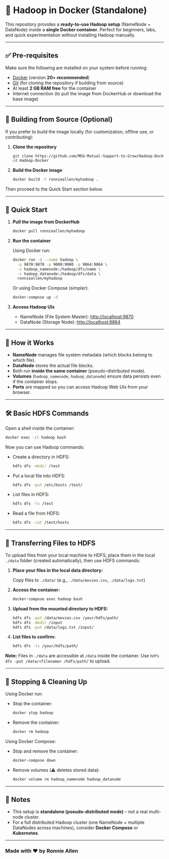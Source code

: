 
# 📘 Hadoop in Docker (Standalone)

This repository provides a **ready-to-use Hadoop setup** (NameNode + DataNode) inside a **single Docker container**.
Perfect for beginners, labs, and quick experimentation without installing Hadoop manually.

---

## ✅ Pre-requisites

Make sure the following are installed on your system before running:

* [Docker](https://docs.docker.com/get-docker/) (version **20+ recommended**)
* [Git](https://git-scm.com/) (for cloning the repository if building from source)
* At least **2 GB RAM free** for the container
* Internet connection (to pull the image from DockerHub or download the base image)

---

## 🔧 Building from Source (Optional)

If you prefer to build the image locally (for customization, offline use, or contributing):

1. **Clone the repository**

   ```bash
   git clone https://github.com/MSG-Mutual-Support-to-Grow/Hadoop-Docker.git
   cd Hadoop-Docker
   ```

2. **Build the Docker image**

   ```bash
   docker build -t ronnieallen/myhadoop .
   ```

Then proceed to the Quick Start section below.

---

## 🚀 Quick Start

1. **Pull the image from DockerHub**

   ```bash
   docker pull ronnieallen/myhadoop
   ```

2. **Run the container**

   Using Docker run:

   ```bash
   docker run -d --name hadoop \
     -p 9870:9870 -p 9000:9000 -p 9864:9864 \
     -v hadoop_namenode:/hadoop/dfs/name \
     -v hadoop_datanode:/hadoop/dfs/data \
     ronnieallen/myhadoop
   ```

   Or using Docker Compose (simpler):

   ```bash
   docker-compose up -d
   ```

3. **Access Hadoop UIs**

   * NameNode (File System Master): [http://localhost:9870](http://localhost:9870)
   * DataNode (Storage Node): [http://localhost:9864](http://localhost:9864)

---

## 📂 How it Works

* **NameNode** manages file system metadata (which blocks belong to which file).
* **DataNode** stores the actual file blocks.
* Both run **inside the same container** (pseudo-distributed mode).
* **Volumes** (`hadoop_namenode`, `hadoop_datanode`) ensure data persists even if the container stops.
* **Ports** are mapped so you can access Hadoop Web UIs from your browser.

---

## 🛠️ Basic HDFS Commands

Open a shell inside the container:

```bash
docker exec -it hadoop bash
```

Now you can use Hadoop commands:

* Create a directory in HDFS:

  ```bash
  hdfs dfs -mkdir /test
  ```

* Put a local file into HDFS:

  ```bash
  hdfs dfs -put /etc/hosts /test/
  ```

* List files in HDFS:

  ```bash
  hdfs dfs -ls /test
  ```

* Read a file from HDFS:

  ```bash
  hdfs dfs -cat /test/hosts
  ```

---

## 💾 Transferring Files to HDFS

To upload files from your local machine to HDFS, place them in the local `./data` folder (created automatically), then use HDFS commands:

1. **Place your files in the local data directory:**

   Copy files to `./data/` (e.g., `./data/movies.csv`, `./data/logs.txt`)

2. **Access the container:**

   ```bash
   docker-compose exec hadoop bash
   ```

3. **Upload from the mounted directory to HDFS:**

   ```bash
   hdfs dfs -put /data/movies.csv /your/hdfs/path/
   hdfs dfs -mkdir /input
   hdfs dfs -put /data/logs.txt /input/
   ```

4. **List files to confirm:**

   ```bash
   hdfs dfs -ls /your/hdfs/path/
   ```

**Note:** Files in `./data` are accessible at `/data` inside the container. Use `hdfs dfs -put /data/<filename> /hdfs/path/` to upload.

---

## 🧹 Stopping & Cleaning Up

Using Docker run:

* Stop the container:

  ```bash
  docker stop hadoop
  ```

* Remove the container:

  ```bash
  docker rm hadoop
  ```

Using Docker Compose:

* Stop and remove the container:

  ```bash
  docker-compose down
  ```

* Remove volumes (⚠️ deletes stored data):

  ```bash
  docker volume rm hadoop_namenode hadoop_datanode
  ```

---

## 📌 Notes

* This setup is **standalone (pseudo-distributed mode)** – not a real multi-node cluster.
* For a full distributed Hadoop cluster (one NameNode + multiple DataNodes across machines), consider **Docker Compose** or **Kubernetes**.

---
### Made with ❤️ by Ronnie Allen
